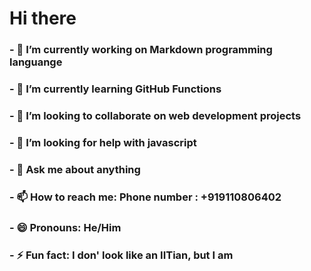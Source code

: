 # Hi there

### - 🔭 I’m currently working on Markdown programming languange
### - 🌱 I’m currently learning GitHub Functions
### - 👯 I’m looking to collaborate on web development projects
### - 🤔 I’m looking for help with javascript
### - 💬 Ask me about anything
### - 📫 How to reach me: Phone number : +919110806402
### - 😄 Pronouns: He/Him
### - ⚡ Fun fact: I don' look like an IITian, but I am
<!--
**OmBiradar/OmBiradar** is a ✨ _special_ ✨ repository because its `README.md` (this file) appears on your GitHub profile.

Here are some ideas to get you started:


-->
